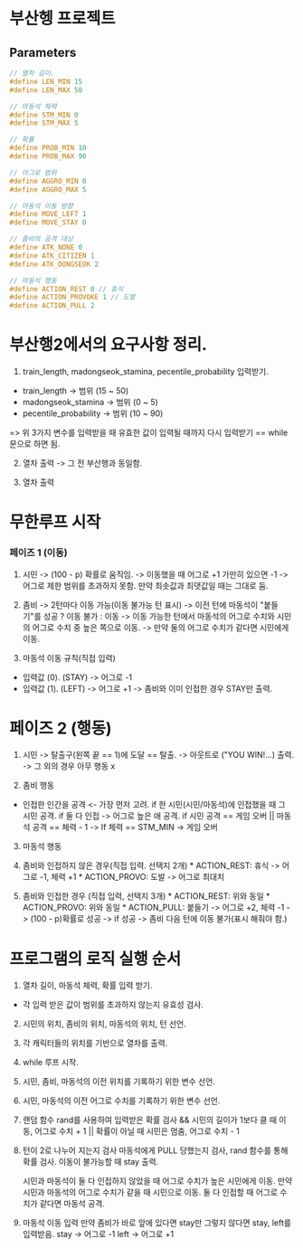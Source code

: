# 부산헹 프로젝트 #

## Parameters ##

``` c
// 열차 길이.
#define LEN_MIN 15
#define LEN_MAX 50

// 마동석 체력
#define STM_MIN 0
#define STM_MAX 5

// 확률
#define PROB_MIN 10
#define PROB_MAX 90

// 어그로 범위
#define AGGRO_MIN 0
#define AGGRO_MAX 5

// 마동석 이동 방향
#define MOVE_LEFT 1
#define MOVE_STAY 0

// 좀비의 공격 대상
#define ATK_NONE 0
#define ATK_CITIZEN 1
#define ATK_DONGSEOK 2

// 마동석 행동
#define ACTION_REST 0 // 휴식
#define ACTION_PROVOKE 1 // 도발
#define ACTION_PULL 2
```

# 부산행2에서의 요구사항 정리. #

1. train_length, madongseok_stamina, pecentile_probability 입력받기.

- train_length -> 범위 (15 ~ 50)
- madongseok_stamina -> 범위 (0 ~ 5)
- pecentile_probability -> 범위 (10 ~ 90)

=> 위 3가지 변수를 입력받을 때 유효한 값이 입력될 때까지 다시 입력받기 == while 문으로 하면 됨.

2. 열차 출력 -> 그 전 부산행과 동일함.

3. 열차 출력

# 무한루프 시작 #

### 페이즈 1 (이동) ###
1. 시민
  -> (100 - p) 확률로 움직임.
  -> 이동했을 때 어그로 +1 가만히 있으면 -1
  -> 어그로 제한 범위를 초과하지 못함. 만약 최솟값과 최댓값일 때는 그대로 둠.

2. 좀비
  -> 2턴마다 이동 가능(이동 불가능 턴 표시)
  -> 이전 턴에 마동석이 "붙들기"를 성공 ? 이동 불가 : 이동
  -> 이동 가능한 턴에서 마동석의 어그로 수치와 시민의 어그로 수치 중 높은 쪽으로 이동.
  -> 만약 둘의 어그로 수치가 같다면 시민에게 이동. 

3. 마동석 이동 규칙(직접 입력)

  * 입력값 (0). (STAY) -> 어그로 -1
  * 입력값 (1). (LEFT) -> 어그로 +1
  -> 좀비와 이미 인접한 경우 STAY만 출력.

# 페이즈 2 (행동)

1. 시민
  -> 탈출구(왼쪽 끝 == 1)에 도달 == 탈출.
  -> 아웃트로 ("YOU WIN!...) 출력.
  -> 그 외의 경우 아무 행동 x

2. 좀비 행동
  * 인접한 인간을 공격 <- 가장 먼저 고려.
  if 한 시민(시민/마동석)에 인접했을 때 그 시민 공격.
  if 둘 다 인접 -> 어그로 높은 애 공격.
  if 시민 공격 == 게임 오버 || 마동석 공격 == 체력 - 1 -> If 체력 == STM_MIN -> 게임 오버

3. 마동석 행동

  1. 좀비와 인접하지 않은 경우(직접 입력. 선택지 2개)
    * ACTION_REST: 휴식 -> 어그로 -1, 체력 +1
    * ACTION_PROVO: 도발 -> 어그로 최대치
  
  2. 좀비와 인접한 경우 (직접 입력, 선택지 3개)
    * ACTION_REST: 위와 동일
    * ACTION_PROVO: 위와 동일
    * ACTION_PULL: 붙들기
      -> 어그로 +2, 체력 -1
      -> (100 - p)확률로 성공
      -> if 성공 -> 좀비 다음 턴에 이동 불가(표시 해줘야 함.)

# 프로그램의 로직 실행 순서 #

1. 열차 길이, 마동석 체력, 확률 입력 받기.
  - 각 입력 받은 값이 범위를 초과하지 않는지 유효성 검사.

2. 시민의 위치, 좀비의 위치, 마동석의 위치, 턴 선언.
3. 각 캐릭터들의 위치를 기반으로 열차를 출력.
4. while 루프 시작.
5. 시민, 좀비, 마동석의 이전 위치를 기록하기 위한 변수 선언.
6. 시민, 마동석의 이전 어그로 수치를 기록하기 위한 변수 선언.
7. 랜덤 함수 rand를 사용하여 입력받은 확률 검사 &&
   시민의 길이가 1보다 클 때 이동, 어그로 수치 + 1 ||
   확률이 아닐 때 시민은 멈춤, 어그로 수치 - 1

8. 턴이 2로 나누어 지는지 검사
   마동석에게 PULL 당했는지 검사,
   rand 함수를 통해 확률 검사.
   이동이 불가능할 때 stay 출력.

   시민과 마동석이 둘 다 인접하지 않았을 때 어그로 수치가 높은 시민에게 이동.
   만약 시민과 마동석의 어그로 수치가 같을 때 시민으로 이동.
   둘 다 인접할 때 어그로 수치가 같다면 마동석 공격.

9. 마동석 이동 입력
   만약 좀비가 바로 앞에 있다면 stay만 그렇지 않다면 stay, left를 입력받음.
   stay -> 어그로 -1 left -> 어그로 +1